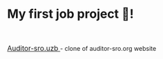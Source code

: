 # My first job project 🚀! <br><br>
<font size="3px" style="text-decoration: underline"> Auditor-sro.uzb </font> - 
clone of auditor-sro.org website